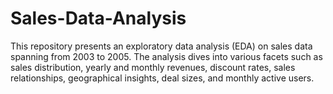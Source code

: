 # Sales-Data-Analysis
This repository presents an exploratory data analysis (EDA) on sales data spanning from 2003 to 2005. The analysis dives into various facets such as sales distribution, yearly and monthly revenues, discount rates, sales relationships, geographical insights, deal sizes, and monthly active users.
